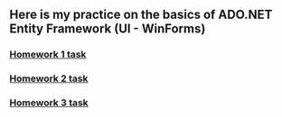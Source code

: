## Here is my practice on the basics of ADO.NET Entity Framework (UI - WinForms)
### [Homework 1 task](https://github.com/STEP-IT-Academy/ADO_NET_Entity_Framework_Basics/blob/HW_1/README.md)
### [Homework 2 task](https://github.com/STEP-IT-Academy/ADO_NET_Entity_Framework_Basics/blob/HW_2/README.md)
### [Homework 3 task](https://github.com/STEP-IT-Academy/ADO_NET_Entity_Framework_Basics/blob/HW_3/README.md)
